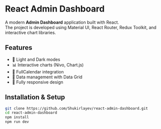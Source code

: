 # React Admin Dashboard

A modern **Admin Dashboard** application built with React.  
The project is developed using Material UI, React Router, Redux Toolkit, and interactive chart libraries.

## Features

- 🌙 Light and Dark modes
- 📊 Interactive charts (Nivo, Chart.js)
- 📅 FullCalendar integration
- 📑 Data management with Data Grid
- 📱 Fully responsive design

## Installation & Setup

```bash
git clone https://github.com/Shukirlayev/react-admin-dashboard.git
cd react-admin-dashboard
npm install
npm run dev
```
